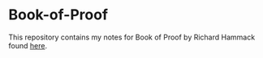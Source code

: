 # Book-of-Proof
This repository contains my notes for Book of Proof by Richard Hammack found [here](https://www.people.vcu.edu/~rhammack/BookOfProof/Main.pdf).
